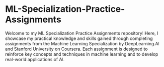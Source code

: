 # ML-Specialization-Practice-Assignments
Welcome to my ML Specialization Practice Assignments repository! Here, I showcase my practical knowledge and skills gained through completing assignments from the Machine Learning Specialization by DeepLearning.AI and Stanford University on Coursera. Each assignment is designed to reinforce key concepts and techniques in machine learning and to develop real-world applications of AI.
